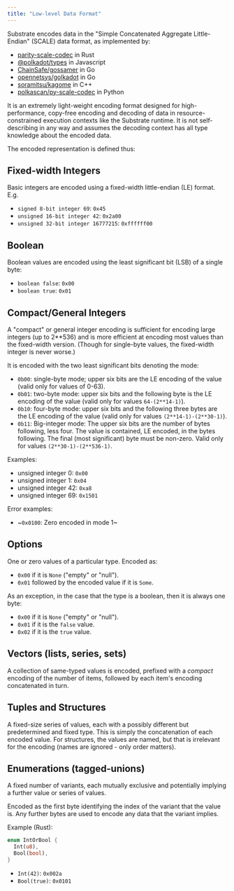 ```yaml
---
title: "Low-level Data Format"
---
```


Substrate encodes data in the "Simple Concatenated Aggregate Little-Endian" (SCALE) data format, as implemented by:
* [parity-scale-codec](https://github.com/paritytech/parity-scale-codec) in Rust
* [@polkadot/types](https://github.com/polkadot-js/api/tree/master/packages/types) in Javascript
* [ChainSafe/gossamer](https://github.com/ChainSafe/gossamer/tree/development/codec) in Go
* [opennetsys/golkadot](https://github.com/opennetsys/golkadot/tree/develop/common/codec) in Go
* [soramitsu/kagome](https://github.com/soramitsu/kagome/tree/master/core/scale) in C++
* [polkascan/py-scale-codec](https://github.com/polkascan/py-scale-codec) in Python

It is an extremely light-weight encoding format designed for high-performance, copy-free encoding and decoding of data in resource-constrained execution contexts like the Substrate runtime. It is not self-describing in any way and assumes the decoding context has all type knowledge about the encoded data.

The encoded representation is defined thus:

## Fixed-width Integers

Basic integers are encoded using a fixed-width little-endian (LE) format. E.g.
- `signed 8-bit integer 69`: `0x45`
- `unsigned 16-bit integer 42`: `0x2a00`
- `unsigned 32-bit integer 16777215`: `0xffffff00`

## Boolean

Boolean values are encoded using the least significant bit (LSB) of a single byte:
- `boolean false`: `0x00`
- `boolean true`: `0x01`

## Compact/General Integers

A "compact" or general integer encoding is sufficient for encoding large integers (up to 2**536) and is more efficient at encoding most values than the fixed-width version. (Though for single-byte values, the fixed-width integer is never worse.)

It is encoded with the two least significant bits denoting the mode:

- `0b00`: single-byte mode; upper six bits are the LE encoding of the value (valid only for values of 0-63).
- `0b01`: two-byte mode: upper six bits and the following byte is the LE encoding of the value (valid only for values `64-(2**14-1)`).
- `0b10`: four-byte mode: upper six bits and the following three bytes are the LE encoding of the value (valid only for values `(2**14-1)-(2**30-1)`).
- `0b11`: Big-integer mode: The upper six bits are the number of bytes following, less four. The value is contained, LE encoded, in the bytes following. The final (most significant) byte must be non-zero. Valid only for values `(2**30-1)-(2**536-1)`.

Examples:
- unsigned integer 0: `0x00`
- unsigned integer 1: `0x04`
- unsigned integer 42: `0xa8`
- unsigned integer 69: `0x1501`

Error examples:
- ~`0x0100`: Zero encoded in mode 1~

## Options

One or zero values of a particular type. Encoded as:

- `0x00` if it is `None` ("empty" or "null").
- `0x01` followed by the encoded value if it is `Some`.

As an exception, in the case that the type is a boolean, then it is always one byte:

- `0x00` if it is `None` ("empty" or "null").
- `0x01` if it is the `false` value.
- `0x02` if it is the `true` value.

## Vectors (lists, series, sets)

A collection of same-typed values is encoded, prefixed with a *compact* encoding of the number of items, followed by each item's encoding concatenated in turn.

## Tuples and Structures

A fixed-size series of values, each with a possibly different but predetermined and fixed type. This is simply the concatenation of each encoded value. For structures, the values are named, but that is irrelevant for the encoding (names are ignored - only order matters).

## Enumerations (tagged-unions)

A fixed number of variants, each mutually exclusive and potentially implying a further value or series of values.

Encoded as the first byte identifying the index of the variant that the value is. Any further bytes are used to encode any data that the variant implies.

Example (Rust):

```rust
enum IntOrBool {
  Int(u8),
  Bool(bool),
}
```

- `Int(42)`: `0x002a`
- `Bool(true)`: `0x0101`
